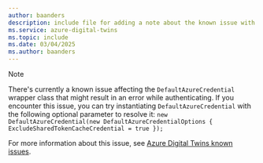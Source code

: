 ```yaml
---
author: baanders
description: include file for adding a note about the known issue with DefaultAzureCredential
ms.service: azure-digital-twins
ms.topic: include
ms.date: 03/04/2025
ms.author: baanders
---
```


>[!NOTE]
>There's currently a known issue affecting the `DefaultAzureCredential` wrapper class that might result in an error while authenticating. If you encounter this issue, you can try instantiating `DefaultAzureCredential` with the following optional parameter to resolve it: `new DefaultAzureCredential(new DefaultAzureCredentialOptions { ExcludeSharedTokenCacheCredential = true });`
>
>For more information about this issue, see [Azure Digital Twins known issues](../articles/digital-twins/troubleshoot-known-issues.md#issue-with-default-azure-credential-authentication-on-azureidentity-130).

